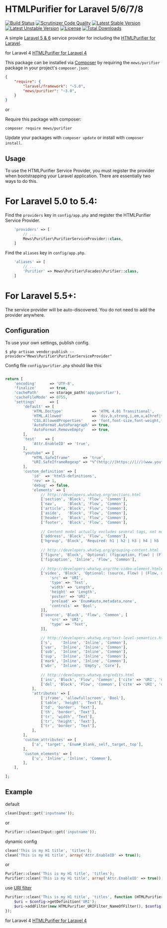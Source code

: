 # HTMLPurifier for Laravel 5/6/7/8

[![Build Status](https://scrutinizer-ci.com/g/mewebstudio/Purifier/badges/build.png?b=master)](https://scrutinizer-ci.com/g/mewebstudio/Purifier/build-status/master) [![Scrutinizer Code Quality](https://scrutinizer-ci.com/g/mewebstudio/Purifier/badges/quality-score.png?b=master)](https://scrutinizer-ci.com/g/mewebstudio/Purifier/?branch=master)
[![Latest Stable Version](https://poser.pugx.org/mews/Purifier/v/stable.svg)](https://packagist.org/packages/mews/Purifier)
[![Latest Unstable Version](https://poser.pugx.org/mews/Purifier/v/unstable.svg)](https://packagist.org/packages/mews/Purifier)
[![License](https://poser.pugx.org/mews/Purifier/license.svg)](https://packagist.org/packages/mews/Purifier)
[![Total Downloads](https://poser.pugx.org/mews/Purifier/downloads.svg)](https://packagist.org/packages/mews/Purifier)

A simple [Laravel 5 & 6](http://www.laravel.com/) service provider for including the [HTMLPurifier for Laravel](https://github.com/mewebstudio/purifier).

for Laravel 4 [HTMLPurifier for Laravel 4](https://github.com/mewebstudio/Purifier/tree/master-l4)

This package can be installed via [Composer](http://getcomposer.org) by 
requiring the `mews/purifier` package in your project's `composer.json`:

```json
{
    "require": {
        "laravel/framework": "~5.0",
        "mews/purifier": "~3.0",
    }
}
```

or

Require this package with composer:
```
composer require mews/purifier
```

Update your packages with `composer update` or install with `composer install`.

## Usage

To use the HTMLPurifier Service Provider, you must register the provider when bootstrapping your Laravel application. There are
essentially two ways to do this.

# For Laravel 5.0 to 5.4:
Find the `providers` key in `config/app.php` and register the HTMLPurifier Service Provider.

```php
    'providers' => [
        // ...
        Mews\Purifier\PurifierServiceProvider::class,
    ]
```

Find the `aliases` key in `config/app.php`.

```php
    'aliases' => [
        // ...
        'Purifier' => Mews\Purifier\Facades\Purifier::class,
    ]
```

# For Laravel 5.5+: 
The service provider will be auto-discovered. You do not need to add the provider anywhere. 

## Configuration

To use your own settings, publish config.

```$ php artisan vendor:publish --provider="Mews\Purifier\PurifierServiceProvider"```

Config file `config/purifier.php` should like this

```php

return [
    'encoding'      => 'UTF-8',
    'finalize'      => true,
    'cachePath'     => storage_path('app/purifier'),
    'cacheFileMode' => 0755,
    'settings'      => [
        'default' => [
            'HTML.Doctype'             => 'HTML 4.01 Transitional',
            'HTML.Allowed'             => 'div,b,strong,i,em,u,a[href|title],ul,ol,li,p[style],br,span[style],img[width|height|alt|src]',
            'CSS.AllowedProperties'    => 'font,font-size,font-weight,font-style,font-family,text-decoration,padding-left,color,background-color,text-align',
            'AutoFormat.AutoParagraph' => true,
            'AutoFormat.RemoveEmpty'   => true,
        ],
        'test'    => [
            'Attr.EnableID' => 'true',
        ],
        "youtube" => [
            "HTML.SafeIframe"      => 'true',
            "URI.SafeIframeRegexp" => "%^(http://|https://|//)(www.youtube.com/embed/|player.vimeo.com/video/)%",
        ],
        'custom_definition' => [
            'id'  => 'html5-definitions',
            'rev' => 1,
            'debug' => false,
            'elements' => [
                // http://developers.whatwg.org/sections.html
                ['section', 'Block', 'Flow', 'Common'],
                ['nav',     'Block', 'Flow', 'Common'],
                ['article', 'Block', 'Flow', 'Common'],
                ['aside',   'Block', 'Flow', 'Common'],
                ['header',  'Block', 'Flow', 'Common'],
                ['footer',  'Block', 'Flow', 'Common'],
				
				// Content model actually excludes several tags, not modelled here
                ['address', 'Block', 'Flow', 'Common'],
                ['hgroup', 'Block', 'Required: h1 | h2 | h3 | h4 | h5 | h6', 'Common'],
				
				// http://developers.whatwg.org/grouping-content.html
                ['figure', 'Block', 'Optional: (figcaption, Flow) | (Flow, figcaption) | Flow', 'Common'],
                ['figcaption', 'Inline', 'Flow', 'Common'],
				
				// http://developers.whatwg.org/the-video-element.html#the-video-element
                ['video', 'Block', 'Optional: (source, Flow) | (Flow, source) | Flow', 'Common', [
                    'src' => 'URI',
					'type' => 'Text',
					'width' => 'Length',
					'height' => 'Length',
					'poster' => 'URI',
					'preload' => 'Enum#auto,metadata,none',
					'controls' => 'Bool',
                ]],
                ['source', 'Block', 'Flow', 'Common', [
					'src' => 'URI',
					'type' => 'Text',
                ]],

				// http://developers.whatwg.org/text-level-semantics.html
                ['s',    'Inline', 'Inline', 'Common'],
                ['var',  'Inline', 'Inline', 'Common'],
                ['sub',  'Inline', 'Inline', 'Common'],
                ['sup',  'Inline', 'Inline', 'Common'],
                ['mark', 'Inline', 'Inline', 'Common'],
                ['wbr',  'Inline', 'Empty', 'Core'],
				
				// http://developers.whatwg.org/edits.html
                ['ins', 'Block', 'Flow', 'Common', ['cite' => 'URI', 'datetime' => 'CDATA']],
                ['del', 'Block', 'Flow', 'Common', ['cite' => 'URI', 'datetime' => 'CDATA']],
            ],
            'attributes' => [
                ['iframe', 'allowfullscreen', 'Bool'],
                ['table', 'height', 'Text'],
                ['td', 'border', 'Text'],
                ['th', 'border', 'Text'],
                ['tr', 'width', 'Text'],
                ['tr', 'height', 'Text'],
                ['tr', 'border', 'Text'],
            ],
        ],
        'custom_attributes' => [
            ['a', 'target', 'Enum#_blank,_self,_target,_top'],
        ],
        'custom_elements' => [
            ['u', 'Inline', 'Inline', 'Common'],
        ],
    ],

];
```


## Example

default
```php
clean(Input::get('inputname'));
```
or

```php
Purifier::clean(Input::get('inputname'));
```

dynamic config
```php
clean('This is my H1 title', 'titles');
clean('This is my H1 title', array('Attr.EnableID' => true));
```
or

```php
Purifier::clean('This is my H1 title', 'titles');
Purifier::clean('This is my H1 title', array('Attr.EnableID' => true));
```

use [URI filter](http://htmlpurifier.org/docs/enduser-uri-filter.html)

```php
Purifier::clean('This is my H1 title', 'titles', function (HTMLPurifier_Config $config) {
    $uri = $config->getDefinition('URI');
    $uri->addFilter(new HTMLPurifier_URIFilter_NameOfFilter(), $config);
});
```

for Laravel 4 [HTMLPurifier for Laravel 4](https://github.com/mewebstudio/Purifier/tree/master-l4)

